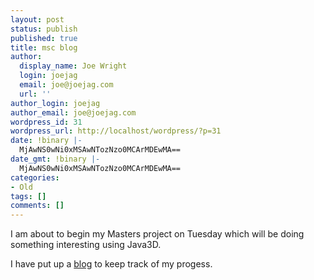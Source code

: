 ```yaml
---
layout: post
status: publish
published: true
title: msc blog
author:
  display_name: Joe Wright
  login: joejag
  email: joe@joejag.com
  url: ''
author_login: joejag
author_email: joe@joejag.com
wordpress_id: 31
wordpress_url: http://localhost/wordpress/?p=31
date: !binary |-
  MjAwNS0wNi0xMSAwNTozNzo0MCArMDEwMA==
date_gmt: !binary |-
  MjAwNS0wNi0xMSAwNTozNzo0MCArMDEwMA==
categories:
- Old
tags: []
comments: []
---
```

<p>I am about to begin my Masters project on Tuesday which will be doing something interesting using Java3D.</p>
<p>I have put up a <a href="/blog">blog</a> to keep track of my progess.</p>

